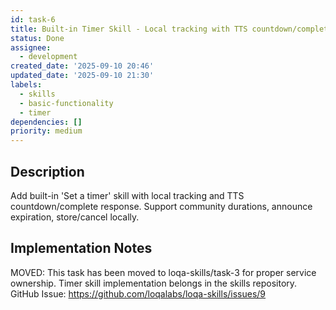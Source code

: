 ```yaml
---
id: task-6
title: Built-in Timer Skill - Local tracking with TTS countdown/complete response
status: Done
assignee:
  - development
created_date: '2025-09-10 20:46'
updated_date: '2025-09-10 21:30'
labels:
  - skills
  - basic-functionality
  - timer
dependencies: []
priority: medium
---
```


## Description

Add built-in 'Set a timer' skill with local tracking and TTS countdown/complete response. Support community durations, announce expiration, store/cancel locally.
## Implementation Notes

MOVED: This task has been moved to loqa-skills/task-3 for proper service ownership. Timer skill implementation belongs in the skills repository. GitHub Issue: https://github.com/loqalabs/loqa-skills/issues/9
